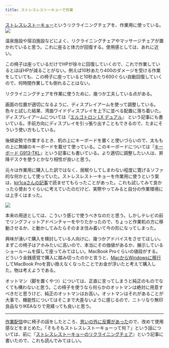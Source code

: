 ```yaml
---
title: ストレスレストーキョーで作業
---
```

[ストレスレストーキョー](https://www.amazon.co.jp/dp/B08B3NM7RW)というリクライニングチェアを、作業用に使っている。![](https://lh3.googleusercontent.com/docs/ADP-6oHKJLn1rHqL9E9u0KRRXyyNTXc3w4d7WkZJ8OGBTrpD_WMMAThr6Nvph6J9h_Ylj86IPjP5cbYXT-WqXWzY0t0DtjFSMEfG3LjhEOMr7h5gu7uRqUR_OKC_Cyfj6rDIqxQKY5f4ae3q3lb7od1r7ukf3FjSAZsw7IrMOMMhMuHwSltzu7T56S1vbohjA-DDSg7GfwyXaicjXRsUYhD6zzWVz4ZK_1eNaTuXA1A0Dx_nLtM4hByqCk9SqalhaM6-9jLHGJhajx2n8JxVIzbIb-SytqB1z3SnFU7bjs0RkAw2UMdO5H5q1KEKZawilvkLPq8iv0cOoixLo3RApjCwPHJgOO5J_BSA9rVkGfiTeW0xAXCMJjvIffbAMQ_DJHf8gi7akrFW6qEIPZW7s9LnFy-0Bak2VlT-Yl5SO9dFzcq7FTHdqZ-ylMrCIEVqkUEMsRKawFzv-B0OARpWK2K9poZ-hIHbi5LBc1aG97eTHhtA71HpJ3gT3dHh_r2c6KjVOyE0XgV5gl_70YaouH_WQk8YZndEi7Bwn-cjsZvOWH_bdkZuB5tNlFumTOwiWEW9QL_5XbNF4aKnbsf9O7fXzbscCH2sbmipse8lh99os4B2k6xQyEhnAO3XGUfYif19JqQGzBgye1yp5_YRqAEj3t4zJfwiGywrUi4QQ2ITp2YoNomrT7-UdSHsVzWIfDN7fGNkxGZuwrTVEZmS8cRx2VQ6HjPioMOptloKsqJKAJFuxk0M99QuXsVLxzakTZ1kgpJlJ1ChGhPKRjnpQpGeNrhDOwQL345C9gIoMHFSaLTcuCuybV7x55SCOD_FULYG99sS4blynyKbYwb7zcFdxLoapfpFXUF2XdMwHPhYQK8pJwq6BRsaOFr8vWowqmAd9z115PpQJmwpsz5AW1dBsuXBC3U7DIABSwhFsQ_vdvlUpLaVpjU_1a_uICeCdm82-_QoXmZw0VrQ1mLT14kvUWWCmFT8DCUHzc3IPfKC5ZNC6v9g4Md5ddBggevtLDiP70T_ZsfTgBKK-1U3bCao-lybXCofxskZqliFtOz-tZfhGmBPLjXg9RFk8xIDl3u1maYHL65i4WAfy-SIpphDoBWM2C-ChbyZ_KRdp4wvKq2D3gQoEaPcf7cqfMuS0VIFPv1EP74B2jhDENK5E8SMlROREew5qD6awzvdMLtV5xxnALifNH3UW0lnTOufkk1awThMYhUCIidhbVBzN5l-Kq6KrdeteyXJhMZK1GVhiAGxN5xl)

温泉施設や宿泊施設などによく、リクライニングチェアやマッサージチェアが置かれていると思う。これに座ると体力が回復する。使用感としては、あれに近い。

この椅子は座っているだけでHPが徐々に回復していくので、これで作業しているとほぼHPが減ることがない。例えば10秒あたり400のダメージを受ける作業をしていても、この椅子に座っていると10秒あたり600ぐらい自動回復していくので、何時間作業しても倒れることはない。

リクライニングチェアを作業に使うために、幾つか工夫している点がある。

画面の位置が適切になるように、ディスプレイアームを使って調整している。色々と試した結果、湾曲ワイドディスプレイを上下に並べる配置に落ち着いた。ディスプレイアームについては『[エルゴトロン LX デュアル](https://r7kamura.com/articles/2021-02-27-ergotron-lx-dual)』 という記事にも書いている。手前方向にディスプレイを引っ張り出すこともできるので、たまにそういう使い方もしている。

後傾姿勢で作業するとき、机の上にキーボードを置くと使いづらいので、太ももの上に無線のキーボードを載せて使っている。このキーボードについては『[キーボード G913-TKL](https://r7kamura.com/articles/2020-10-21-keyboard-g913-tkl)』という記事にも書いている。より適切に調整したい人は、昇降デスクを使うとかなり相性が良いと思う。

元々は作業用に購入した訳ではなく、居眠りしてしまわない程度に寛げるソファ的な何かとして使っていた。ストレスレストーキョーを作業用に使うという案は、[kir1caさんの記事](https://gadget-shot.com/53119)で読ませてもらったことがあった。これも試してみて良かったら使おうぐらいに考えていたのだけど、実際やってみると自分の作業環境には上手くはまった。

![](https://lh3.googleusercontent.com/docs/ADP-6oFgXcIxNUDERtcBwvQEZp34FTw0a1SvBOA1HMjWXhn0JiYG2j_Swk2Nx0B2OOlHjlpuuJtQqtsq8YPaa5pyivXwxom2YtxbStm8hSMGXdyrH70Fm5e-J3PdEhFF1GNqAEe3PxDB26Tx8mzdJ3OAE2ZwiWBPJA95VIP-g7Sf4THDRnpoU9_nA5sczbJLojlc8lb_qXDyuSXsmhyo12wNW8vfNUoiOJ5tt5t5-xF4bI3O75-32CgI2rDczj3MOAx1b5gWQZ4_iO8EV8Qs0ljEy0oIRuAVAJloFILCf9dlrXn2TvH7o2j8n0gR7Jfvul8ZBpFUItN2eILHc3Whh7K5urH-1Q5eQGimuUJ9hPmJ8LCtj8Gh6R8FQTzngP2R9z_9TSTiiOKwXbcZhMH4qbhzFcKKUfF095QdFBPZNit8YZlYdmciPi3yroWMK5GEoJaagOEe6eAdZySdnh5r11jNrUm3m41v2szjBJj92r9kkDa807S_jUalsrRE_On40WpK0jsX-SmPFGjMR6QVcGSSGOa5IaYCYrsYz0d4RxHEw6UThu4r-X_Zz_--d91MkBDLHqf60a1ZsSsPsLXwdSS-J4cYbib8UgWYlu9uoYOCqU6VWGTwngqrIqvxmrcMGKxWqT2FAI8HQgU9PfBXkCK8dkp6ftlEwcZcAvXEVcrGMgTRp8TxXSSCjneEPojAk87La5K1LRslQvzBdX-e6jyQCwQXG2G2QDyD2DgIrOEhoF_LKCLNzLmcHMsR_utvin52o_2dNAFx0itah6-AfSkxyHfTXg0tW7MNeMtcUgWcSQY1SjgVFB_pbJ9lSXVCsvx5huYZjNhA716B7d_2Y1ne5J8uIDVfYAc_JhEzZxWRcGsCeL1nGs6iTl235-mj88syDfezZ4IwvpuMY-c_5tMlpMyCb2J3wa-lNXqtqpNfO7ZJqjyvgmBP8NuPKmbiTLL7OqOo-rZdhDsz86oTq9Fj8OKae-0lkKddeeQI1_MR4nc1FAM-rFGiO_C22eer2eoaLjnUoVVazvdAxZvlXI294GCBaWWsgz96nPZg--yWaRGEE7rK8N0D3Fw0FDKsg8hOZ1x4Z0etC7g-O3P5b9_H54O6x9o0MfTGXNROiogXNLbWUkPzgNjq9KS3FY8T5sTqiP2WpaxkbNsv9HCi1PJghsn8KVzQilhmHVsHIZrkA2-9LU7MMhU8ahipaehol3eJWzpfvVl-zH4sMcWS9QRg76okvPfM4IY6UEHnTqohAnRRhAQU)

本来の用途としては、こういう感じで使うべきなのだと思う。しかしテレビの前でリングフィットアドベンチャーをやりたかったので、ちょっと作業机の方に移動させるか、と動かしてみたらそのまま住み着いて今の形になってしまった。

興味が湧いて購入を検討している人向けに、幾つかアドバイスをさせてほしい。まずこの椅子はアホみたいに高いので、本当にその価値があるか、展示しているショールームを探して座ってみてほしい。MacBook Proぐらいの値段がする。どういう金銭感覚で購入に踏み切ったのかと言うと、[MacからWindowsに移行](https://r7kamura.com/articles/2020-10-04-windows-revolution)してMacBook Proを買い換えなくなったことでお金が浮いたと考えて購入した。物は考えようである。

オットマン（脚を置くやつ）については、正直に言ってしまうと純正のものでなくても構わないと思う。この椅子を使うなら何らかのオットマンは絶対に用意すべきだと思うけど、純正のオットマンはお高い。オットマンはそれがあることが大事で、機能性についてはそこまで大差ないように感じるので、ニトリなり無印良品なりIKEAなりで見繕っても良いと思う。

* * *

[作業配信](https://www.youtube.com/channel/UC5s-KpSDGzxWPWNv94PnJHw)中に椅子の話をしたところ、[思いの外に反響があった](https://scrapbox.io/miyaoka/%E6%97%A5%E5%A0%B12022-05-03)ので、改めて使用感などをまとめた。「そもそもストレスレストーキョーって何？」という話については、前に『[ストレスレストーキョーのリクライニングチェア](https://r7kamura.com/articles/2021-10-22-stressless-tokyo)』という記事に書いたので、これも読んでみてほしい。
